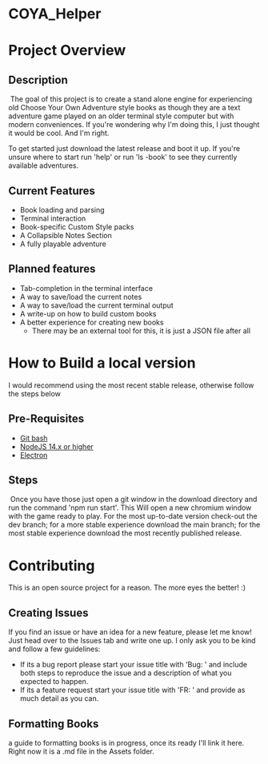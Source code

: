 # COYA_Helper

# Project Overview

## Description

​		The goal of this project is to create a stand alone engine for experiencing old Choose Your Own Adventure style books as though they are a text adventure game played on an older terminal style computer but with modern conveniences. If you're wondering why I'm doing this, I just thought it would be cool. And I'm right.

To get started just download the latest release and boot it up. If you're unsure where to start run 'help' or run 'ls -book' to see they currently available adventures.

## Current Features

- Book loading and parsing
- Terminal interaction
- Book-specific Custom Style packs
- A Collapsible Notes Section
- A fully playable adventure

## Planned features

- Tab-completion in the terminal interface
- A way to save/load the current notes
- A way to save/load the current terminal output
- A write-up on how to build custom books
- A better experience for creating new books
  - There may be an external tool for this, it is just a JSON file after all

# How to Build a local version

I would recommend using the most recent stable release, otherwise follow the steps below

## Pre-Requisites

- [Git bash](https://git-scm.com/download/win)
- [NodeJS 14.x or higher](https://github.com/nodejs/Release)
- [Electron](https://www.electronjs.org/)

## Steps

​		Once you have those just open a git window in the download directory and run the command 'npm run start'. This Will open a new chromium window with the game ready to play. For the most up-to-date version check-out the dev branch; for a more stable experience download the main branch; for the most stable experience download the most recently published release.

# Contributing
This is an open source project for a reason. The more eyes the better! :)

## Creating Issues
If you find an issue or have an idea for a new feature, please let me know! Just head over to the Issues tab and write one up. I only ask you to be kind and follow a few guidelines: 
- If its a bug report please start your issue title with 'Bug: ' and include both steps to reproduce the issue and a description of what you expected to happen.
- If its a feature request start your issue title with 'FR: ' and provide as much detail as you can.

## Formatting Books
a guide to formatting books is in progress, once its ready I'll link it here. Right now it is a .md file in the Assets folder.
